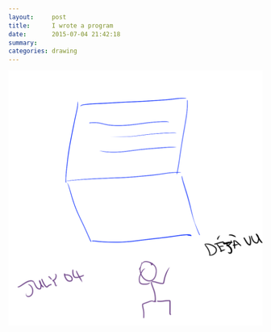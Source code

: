 ```yaml
---
layout:     post
title:      I wrote a program
date:       2015-07-04 21:42:18
summary:    
categories: drawing
---
```

![I wrote a program](/images/diary/I-wrote-a-program.png "I wrote a program that works. I should be writing.")